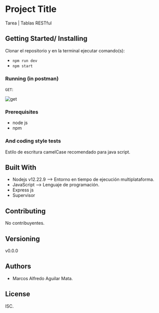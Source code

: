 # Project Title

Tarea | Tablas RESTful

## Getting Started/ Installing

Clonar el repositorio y en la terminal ejecutar comando(s):
* `npm run dev` 
* `npm start`

### Running (in postman)
`GET`:

![get](../assets/GET.png)

    

### Prerequisites

* node js
* npm

### And coding style tests

Estilo de escritura camelCase recomendado para java script.

## Built With

* Nodejs v12.22.9 --> Entorno en tiempo de ejecución multiplataforma.
* JavaScript --> Lenguaje de programación.
* Express js
* Supervisor

## Contributing

No contribuyentes.

## Versioning

v0.0.0

## Authors

* Marcos Alfredo Aguilar Mata.

## License

ISC.


